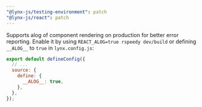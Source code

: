 ```yaml
---
"@lynx-js/testing-environment": patch
"@lynx-js/react": patch
---
```


Supports alog of component rendering on production for better error reporting. Enable it by using `REACT_ALOG=true rspeedy dev/build` or defining `__ALOG__` to `true` in `lynx.config.js`:

```js
export default defineConfig({
  // ...
  source: {
    define: {
      __ALOG__: true,
    },
  },
});
```
